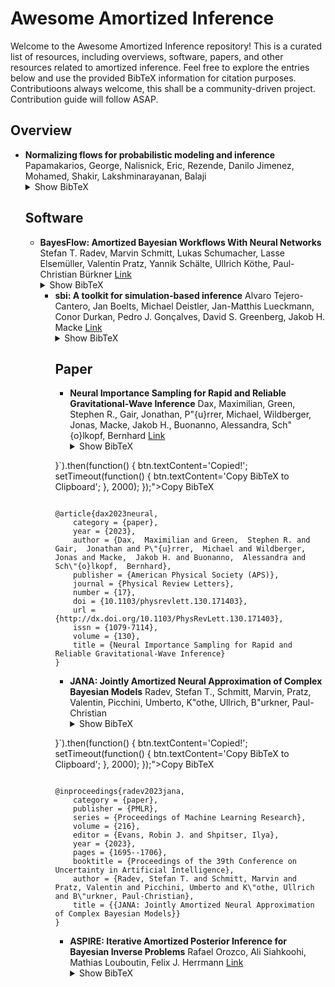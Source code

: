 # Awesome Amortized Inference


Welcome to the Awesome Amortized Inference repository!
This is a curated list of resources, including overviews, software, papers, and other resources related to amortized inference.
Feel free to explore the entries below and use the provided BibTeX information for citation purposes.
Contributioons always welcome, this shall be a community-driven project.
Contribution guide will follow ASAP.
## Overview

- **Normalizing flows for probabilistic modeling and inference**
  Papamakarios, George, Nalisnick, Eric, Rezende, Danilo Jimenez, Mohamed, Shakir, Lakshminarayanan, Balaji
  <details>
    <summary>Show BibTeX</summary>
    <button onclick="var btn=this; navigator.clipboard.writeText(`@article{papamakarios2021normalizing,
    category = {overview},
    numpages = {64},
    articleno = {57},
    month = {jan},
    journal = {J. Mach. Learn. Res.},
    issn = {1532-4435},
    number = {1},
    volume = {22},
    publisher = {JMLR.org},
    issue_date = {January 2021},
    year = {2021},
    title = {Normalizing flows for probabilistic modeling and inference},
    author = {Papamakarios, George and Nalisnick, Eric and Rezende, Danilo Jimenez and Mohamed, Shakir and Lakshminarayanan, Balaji}
}`).then(function() {
                    btn.textContent='Copied!';
                    setTimeout(function() {
                        btn.textContent='Copy BibTeX to Clipboard';
                    }, 2000);
                });">Copy BibTeX</button>
<pre><code>
@article{papamakarios2021normalizing,
    category = {overview},
    numpages = {64},
    articleno = {57},
    month = {jan},
    journal = {J. Mach. Learn. Res.},
    issn = {1532-4435},
    number = {1},
    volume = {22},
    publisher = {JMLR.org},
    issue_date = {January 2021},
    year = {2021},
    title = {Normalizing flows for probabilistic modeling and inference},
    author = {Papamakarios, George and Nalisnick, Eric and Rezende, Danilo Jimenez and Mohamed, Shakir and Lakshminarayanan, Balaji}
}
</code></pre>
</details>


## Software

- **BayesFlow: Amortized Bayesian Workflows With Neural Networks**
  Stefan T. Radev, Marvin Schmitt, Lukas Schumacher, Lasse Elsemüller, Valentin Pratz, Yannik Schälte, Ullrich Köthe, Paul-Christian Bürkner
  [Link](https://bayesflow.org/)
  <details>
    <summary>Show BibTeX</summary>
    <button onclick="var btn=this; navigator.clipboard.writeText(`@article{radev2023bayesflow,
    category = {software},
    journal = {Journal of Open Source Software},
    title = {BayesFlow: Amortized Bayesian Workflows With Neural Networks},
    author = {Stefan T. Radev and Marvin Schmitt and Lukas Schumacher and Lasse Elsemüller and Valentin Pratz and Yannik Schälte and Ullrich Köthe and Paul-Christian Bürkner},
    pages = {5702},
    number = {89},
    volume = {8},
    publisher = {The Open Journal},
    year = {2023},
    url = {https://bayesflow.org/},
    doi = {10.21105/joss.05702}
}`).then(function() {
                    btn.textContent='Copied!';
                    setTimeout(function() {
                        btn.textContent='Copy BibTeX to Clipboard';
                    }, 2000);
                });">Copy BibTeX</button>
<pre><code>
@article{radev2023bayesflow,
    category = {software},
    journal = {Journal of Open Source Software},
    title = {BayesFlow: Amortized Bayesian Workflows With Neural Networks},
    author = {Stefan T. Radev and Marvin Schmitt and Lukas Schumacher and Lasse Elsemüller and Valentin Pratz and Yannik Schälte and Ullrich Köthe and Paul-Christian Bürkner},
    pages = {5702},
    number = {89},
    volume = {8},
    publisher = {The Open Journal},
    year = {2023},
    url = {https://bayesflow.org/},
    doi = {10.21105/joss.05702}
}
</code></pre>
</details>


- **sbi: A toolkit for simulation-based inference**
  Alvaro Tejero-Cantero, Jan Boelts, Michael Deistler, Jan-Matthis Lueckmann, Conor Durkan, Pedro J. Gonçalves, David S. Greenberg, Jakob H. Macke
  [Link](https://sbi-dev.github.io/sbi/latest/)
  <details>
    <summary>Show BibTeX</summary>
    <button onclick="var btn=this; navigator.clipboard.writeText(`@article{tejero-cantero2020sbi,
    category = {software},
    journal = {Journal of Open Source Software},
    title = {sbi: A toolkit for simulation-based inference},
    author = {Alvaro Tejero-Cantero and Jan Boelts and Michael Deistler and Jan-Matthis Lueckmann and Conor Durkan and Pedro J. Gonçalves and David S. Greenberg and Jakob H. Macke},
    pages = {2505},
    number = {52},
    volume = {5},
    publisher = {The Open Journal},
    year = {2020},
    url = {https://sbi-dev.github.io/sbi/latest/},
    doi = {10.21105/joss.02505}
}`).then(function() {
                    btn.textContent='Copied!';
                    setTimeout(function() {
                        btn.textContent='Copy BibTeX to Clipboard';
                    }, 2000);
                });">Copy BibTeX</button>
<pre><code>
@article{tejero-cantero2020sbi,
    category = {software},
    journal = {Journal of Open Source Software},
    title = {sbi: A toolkit for simulation-based inference},
    author = {Alvaro Tejero-Cantero and Jan Boelts and Michael Deistler and Jan-Matthis Lueckmann and Conor Durkan and Pedro J. Gonçalves and David S. Greenberg and Jakob H. Macke},
    pages = {2505},
    number = {52},
    volume = {5},
    publisher = {The Open Journal},
    year = {2020},
    url = {https://sbi-dev.github.io/sbi/latest/},
    doi = {10.21105/joss.02505}
}
</code></pre>
</details>


## Paper

- **Neural Importance Sampling for Rapid and Reliable Gravitational-Wave Inference**
  Dax,  Maximilian, Green,  Stephen R., Gair,  Jonathan, P\"{u}rrer,  Michael, Wildberger,  Jonas, Macke,  Jakob H., Buonanno,  Alessandra, Sch\"{o}lkopf,  Bernhard
  [Link](http://dx.doi.org/10.1103/PhysRevLett.130.171403)
  <details>
    <summary>Show BibTeX</summary>
    <button onclick="var btn=this; navigator.clipboard.writeText(`@article{dax2023neural,
    category = {paper},
    year = {2023},
    author = {Dax,  Maximilian and Green,  Stephen R. and Gair,  Jonathan and P\"{u}rrer,  Michael and Wildberger,  Jonas and Macke,  Jakob H. and Buonanno,  Alessandra and Sch\"{o}lkopf,  Bernhard},
    publisher = {American Physical Society (APS)},
    journal = {Physical Review Letters},
    number = {17},
    doi = {10.1103/physrevlett.130.171403},
    url = {http://dx.doi.org/10.1103/PhysRevLett.130.171403},
    issn = {1079-7114},
    volume = {130},
    title = {Neural Importance Sampling for Rapid and Reliable Gravitational-Wave Inference}
}`).then(function() {
                    btn.textContent='Copied!';
                    setTimeout(function() {
                        btn.textContent='Copy BibTeX to Clipboard';
                    }, 2000);
                });">Copy BibTeX</button>
<pre><code>
@article{dax2023neural,
    category = {paper},
    year = {2023},
    author = {Dax,  Maximilian and Green,  Stephen R. and Gair,  Jonathan and P\"{u}rrer,  Michael and Wildberger,  Jonas and Macke,  Jakob H. and Buonanno,  Alessandra and Sch\"{o}lkopf,  Bernhard},
    publisher = {American Physical Society (APS)},
    journal = {Physical Review Letters},
    number = {17},
    doi = {10.1103/physrevlett.130.171403},
    url = {http://dx.doi.org/10.1103/PhysRevLett.130.171403},
    issn = {1079-7114},
    volume = {130},
    title = {Neural Importance Sampling for Rapid and Reliable Gravitational-Wave Inference}
}
</code></pre>
</details>


- **JANA: Jointly Amortized Neural Approximation of Complex Bayesian Models**
  Radev, Stefan T., Schmitt, Marvin, Pratz, Valentin, Picchini, Umberto, K\"othe, Ullrich, B\"urkner, Paul-Christian
  <details>
    <summary>Show BibTeX</summary>
    <button onclick="var btn=this; navigator.clipboard.writeText(`@inproceedings{radev2023jana,
    category = {paper},
    publisher = {PMLR},
    series = {Proceedings of Machine Learning Research},
    volume = {216},
    editor = {Evans, Robin J. and Shpitser, Ilya},
    year = {2023},
    pages = {1695--1706},
    booktitle = {Proceedings of the 39th Conference on Uncertainty in Artificial Intelligence},
    author = {Radev, Stefan T. and Schmitt, Marvin and Pratz, Valentin and Picchini, Umberto and K\"othe, Ullrich and B\"urkner, Paul-Christian},
    title = {{JANA: Jointly Amortized Neural Approximation of Complex Bayesian Models}}
}`).then(function() {
                    btn.textContent='Copied!';
                    setTimeout(function() {
                        btn.textContent='Copy BibTeX to Clipboard';
                    }, 2000);
                });">Copy BibTeX</button>
<pre><code>
@inproceedings{radev2023jana,
    category = {paper},
    publisher = {PMLR},
    series = {Proceedings of Machine Learning Research},
    volume = {216},
    editor = {Evans, Robin J. and Shpitser, Ilya},
    year = {2023},
    pages = {1695--1706},
    booktitle = {Proceedings of the 39th Conference on Uncertainty in Artificial Intelligence},
    author = {Radev, Stefan T. and Schmitt, Marvin and Pratz, Valentin and Picchini, Umberto and K\"othe, Ullrich and B\"urkner, Paul-Christian},
    title = {{JANA: Jointly Amortized Neural Approximation of Complex Bayesian Models}}
}
</code></pre>
</details>


- **ASPIRE: Iterative Amortized Posterior Inference for Bayesian Inverse Problems**
  Rafael Orozco, Ali Siahkoohi, Mathias Louboutin, Felix J. Herrmann
  [Link](https://arxiv.org/abs/2405.05398)
  <details>
    <summary>Show BibTeX</summary>
    <button onclick="var btn=this; navigator.clipboard.writeText(`@misc{orozco2024aspire,
    category = {paper},
    url = {https://arxiv.org/abs/2405.05398},
    eprint = {arXiv:2405.05398},
    year = {2024},
    title = {ASPIRE: Iterative Amortized Posterior Inference for Bayesian Inverse Problems},
    author = {Rafael Orozco and Ali Siahkoohi and Mathias Louboutin and Felix J. Herrmann}
}`).then(function() {
                    btn.textContent='Copied!';
                    setTimeout(function() {
                        btn.textContent='Copy BibTeX to Clipboard';
                    }, 2000);
                });">Copy BibTeX</button>
<pre><code>
@misc{orozco2024aspire,
    category = {paper},
    url = {https://arxiv.org/abs/2405.05398},
    eprint = {arXiv:2405.05398},
    year = {2024},
    title = {ASPIRE: Iterative Amortized Posterior Inference for Bayesian Inverse Problems},
    author = {Rafael Orozco and Ali Siahkoohi and Mathias Louboutin and Felix J. Herrmann}
}
</code></pre>
</details>


